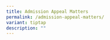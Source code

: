 ```yaml
---
title: Admission Appeal Matters
permalink: /admission-appeal-matters/
variant: tiptap
description: ""
---
```

<p></p>